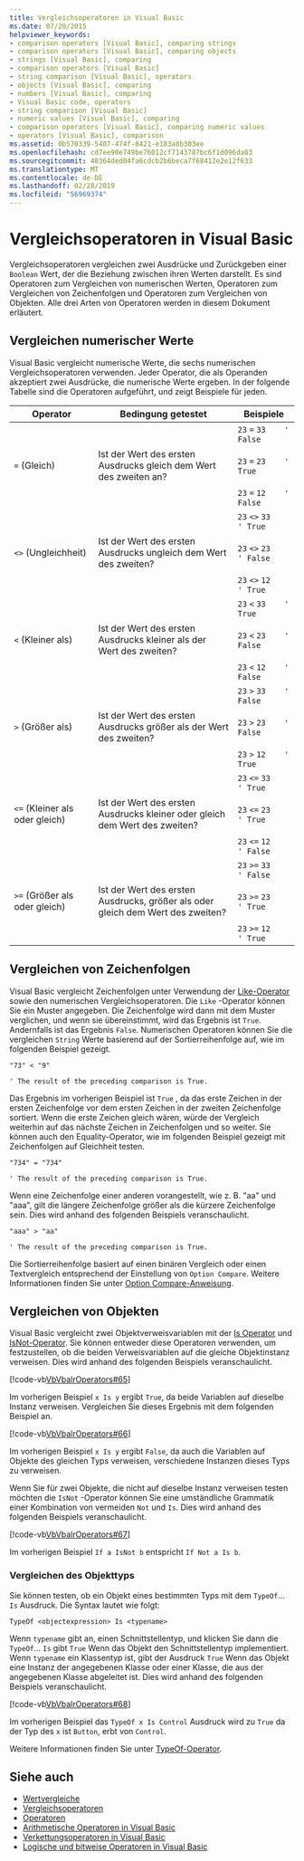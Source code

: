 ```yaml
---
title: Vergleichsoperatoren in Visual Basic
ms.date: 07/20/2015
helpviewer_keywords:
- comparison operators [Visual Basic], comparing strings
- comparison operators [Visual Basic], comparing objects
- strings [Visual Basic], comparing
- comparison operators [Visual Basic]
- string comparison [Visual Basic], operators
- objects [Visual Basic], comparing
- numbers [Visual Basic], comparing
- Visual Basic code, operators
- string comparison [Visual Basic]
- numeric values [Visual Basic], comparing
- comparison operators [Visual Basic], comparing numeric values
- operators [Visual Basic], comparison
ms.assetid: 0b570339-5407-474f-8421-e183a8b303ee
ms.openlocfilehash: cd7ee90e749be76012cf7143787bc6f1d096da03
ms.sourcegitcommit: 40364ded04fa6cdcb2b6beca7f68412e2e12f633
ms.translationtype: MT
ms.contentlocale: de-DE
ms.lasthandoff: 02/28/2019
ms.locfileid: "56969374"
---
```

# <a name="comparison-operators-in-visual-basic"></a>Vergleichsoperatoren in Visual Basic
Vergleichsoperatoren vergleichen zwei Ausdrücke und Zurückgeben einer `Boolean` Wert, der die Beziehung zwischen ihren Werten darstellt. Es sind Operatoren zum Vergleichen von numerischen Werten, Operatoren zum Vergleichen von Zeichenfolgen und Operatoren zum Vergleichen von Objekten. Alle drei Arten von Operatoren werden in diesem Dokument erläutert.  
  
## <a name="comparing-numeric-values"></a>Vergleichen numerischer Werte  
 Visual Basic vergleicht numerische Werte, die sechs numerischen Vergleichsoperatoren verwenden. Jeder Operator, die als Operanden akzeptiert zwei Ausdrücke, die numerische Werte ergeben. In der folgende Tabelle sind die Operatoren aufgeführt, und zeigt Beispiele für jeden.  
  
|Operator|Bedingung getestet|Beispiele|  
|--------------|----------------------|--------------|  
|`=` (Gleich)|Ist der Wert des ersten Ausdrucks gleich dem Wert des zweiten an?|`23`   `=`   `33    ' False`<br /><br /> `23`   `=`   `23    ' True`<br /><br /> `23`   `=`   `12    ' False`|  
|`<>` (Ungleichheit)|Ist der Wert des ersten Ausdrucks ungleich dem Wert des zweiten?|`23`   `<>`   `33    ' True`<br /><br /> `23`   `<>`   `23    ' False`<br /><br /> `23`   `<>`   `12    ' True`|  
|`<` (Kleiner als)|Ist der Wert des ersten Ausdrucks kleiner als der Wert des zweiten?|`23`   `<`   `33    ' True`<br /><br /> `23`   `<`   `23    ' False`<br /><br /> `23`   `<`   `12    ' False`|  
|`>` (Größer als)|Ist der Wert des ersten Ausdrucks größer als der Wert des zweiten?|`23`   `>`   `33    ' False`<br /><br /> `23`   `>`   `23    ' False`<br /><br /> `23`   `>`   `12    ' True`|  
|`<=` (Kleiner als oder gleich)|Ist der Wert des ersten Ausdrucks kleiner oder gleich dem Wert des zweiten?|`23`   `<=`   `33    ' True`<br /><br /> `23`   `<=`   `23    ' True`<br /><br /> `23`   `<=`   `12    ' False`|  
|`>=` (Größer als oder gleich)|Ist der Wert des ersten Ausdrucks, größer als oder gleich dem Wert des zweiten?|`23`   `>=`   `33    ' False`<br /><br /> `23`   `>=`   `23    ' True`<br /><br /> `23`   `>=`   `12    ' True`|  
  
## <a name="comparing-strings"></a>Vergleichen von Zeichenfolgen  
 Visual Basic vergleicht Zeichenfolgen unter Verwendung der [Like-Operator](../../../../visual-basic/language-reference/operators/like-operator.md) sowie den numerischen Vergleichsoperatoren. Die `Like` -Operator können Sie ein Muster angegeben. Die Zeichenfolge wird dann mit dem Muster verglichen, und wenn sie übereinstimmt, wird das Ergebnis ist `True`. Andernfalls ist das Ergebnis `False`. Numerischen Operatoren können Sie die vergleichen `String` Werte basierend auf der Sortierreihenfolge auf, wie im folgenden Beispiel gezeigt.  
  
 `"73" < "9"`  
  
 `' The result of the preceding comparison is True.`  
  
 Das Ergebnis im vorherigen Beispiel ist `True` , da das erste Zeichen in der ersten Zeichenfolge vor dem ersten Zeichen in der zweiten Zeichenfolge sortiert. Wenn die erste Zeichen gleich wären, würde der Vergleich weiterhin auf das nächste Zeichen in Zeichenfolgen und so weiter. Sie können auch den Equality-Operator, wie im folgenden Beispiel gezeigt mit Zeichenfolgen auf Gleichheit testen.  
  
 `"734" = "734"`  
  
 `' The result of the preceding comparison is True.`  
  
 Wenn eine Zeichenfolge einer anderen vorangestellt, wie z. B. "aa" und "aaa", gilt die längere Zeichenfolge größer als die kürzere Zeichenfolge sein. Dies wird anhand des folgenden Beispiels veranschaulicht.  
  
 `"aaa" > "aa"`  
  
 `' The result of the preceding comparison is True.`  
  
 Die Sortierreihenfolge basiert auf einen binären Vergleich oder einen Textvergleich entsprechend der Einstellung von `Option Compare`. Weitere Informationen finden Sie unter [Option Compare-Anweisung](../../../../visual-basic/language-reference/statements/option-compare-statement.md).  
  
## <a name="comparing-objects"></a>Vergleichen von Objekten  
 Visual Basic vergleicht zwei Objektverweisvariablen mit der [Is Operator](../../../../visual-basic/language-reference/operators/is-operator.md) und [IsNot-Operator](../../../../visual-basic/language-reference/operators/isnot-operator.md). Sie können entweder diese Operatoren verwenden, um festzustellen, ob die beiden Verweisvariablen auf die gleiche Objektinstanz verweisen. Dies wird anhand des folgenden Beispiels veranschaulicht.  
  
 [!code-vb[VbVbalrOperators#65](~/samples/snippets/visualbasic/VS_Snippets_VBCSharp/VbVbalrOperators/VB/Class1.vb#65)]  
  
 Im vorherigen Beispiel `x Is y` ergibt `True`, da beide Variablen auf dieselbe Instanz verweisen. Vergleichen Sie dieses Ergebnis mit dem folgenden Beispiel an.  
  
 [!code-vb[VbVbalrOperators#66](~/samples/snippets/visualbasic/VS_Snippets_VBCSharp/VbVbalrOperators/VB/Class1.vb#66)]  
  
 Im vorherigen Beispiel `x Is y` ergibt `False`, da auch die Variablen auf Objekte des gleichen Typs verweisen, verschiedene Instanzen dieses Typs zu verweisen.  
  
 Wenn Sie für zwei Objekte, die nicht auf dieselbe Instanz verweisen testen möchten die `IsNot` -Operator können Sie eine umständliche Grammatik einer Kombination von vermeiden `Not` und `Is`. Dies wird anhand des folgenden Beispiels veranschaulicht.  
  
 [!code-vb[VbVbalrOperators#67](~/samples/snippets/visualbasic/VS_Snippets_VBCSharp/VbVbalrOperators/VB/Class1.vb#67)]  
  
 Im vorherigen Beispiel `If a IsNot b` entspricht `If Not a Is b`.  
  
### <a name="comparing-object-type"></a>Vergleichen des Objekttyps  
 Sie können testen, ob ein Objekt eines bestimmten Typs mit dem `TypeOf`... `Is` Ausdruck. Die Syntax lautet wie folgt:  
  
 `TypeOf <objectexpression> Is <typename>`  
  
 Wenn `typename` gibt an, einen Schnittstellentyp, und klicken Sie dann die `TypeOf`... `Is` gibt `True` Wenn das Objekt den Schnittstellentyp implementiert. Wenn `typename` ein Klassentyp ist, gibt der Ausdruck `True` Wenn das Objekt eine Instanz der angegebenen Klasse oder einer Klasse, die aus der angegebenen Klasse abgeleitet ist. Dies wird anhand des folgenden Beispiels veranschaulicht.  
  
 [!code-vb[VbVbalrOperators#68](~/samples/snippets/visualbasic/VS_Snippets_VBCSharp/VbVbalrOperators/VB/Class1.vb#68)]  
  
 Im vorherigen Beispiel das `TypeOf x Is Control` Ausdruck wird zu `True` da der Typ des `x` ist `Button`, erbt von `Control`.  
  
 Weitere Informationen finden Sie unter [TypeOf-Operator](../../../../visual-basic/language-reference/operators/typeof-operator.md).  
  
## <a name="see-also"></a>Siehe auch
- [Wertvergleiche](../../../../visual-basic/programming-guide/language-features/operators-and-expressions/value-comparisons.md)
- [Vergleichsoperatoren](../../../../visual-basic/language-reference/operators/comparison-operators.md)
- [Operatoren](../../../../visual-basic/language-reference/operators/index.md)
- [Arithmetische Operatoren in Visual Basic](../../../../visual-basic/programming-guide/language-features/operators-and-expressions/arithmetic-operators.md)
- [Verkettungsoperatoren in Visual Basic](../../../../visual-basic/programming-guide/language-features/operators-and-expressions/concatenation-operators.md)
- [Logische und bitweise Operatoren in Visual Basic](../../../../visual-basic/programming-guide/language-features/operators-and-expressions/logical-and-bitwise-operators.md)
